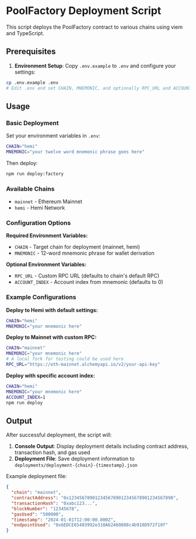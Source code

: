 # PoolFactory Deployment Script

This script deploys the PoolFactory contract to various chains using viem and TypeScript.

## Prerequisites

1. **Environment Setup**: Copy `.env.example` to `.env` and configure your settings:

```sh
cp .env.example .env
# Edit .env and set CHAIN, MNEMONIC, and optionally RPC_URL and ACCOUNT_INDEX
```

## Usage

### Basic Deployment

Set your environment variables in `.env`:

```sh
CHAIN="hemi"
MNEMONIC="your twelve word mnemonic phrase goes here"
```

Then deploy:

```sh
npm run deploy:factory
```

### Available Chains

- `mainnet` - Ethereum Mainnet
- `hemi` - Hemi Network

### Configuration Options

**Required Environment Variables:**

- `CHAIN` - Target chain for deployment (mainnet, hemi)
- `MNEMONIC` - 12-word mnemonic phrase for wallet derivation

**Optional Environment Variables:**

- `RPC_URL` - Custom RPC URL (defaults to chain's default RPC)
- `ACCOUNT_INDEX` - Account index from mnemonic (defaults to 0)

### Example Configurations

**Deploy to Hemi with default settings:**

```sh
CHAIN="hemi"
MNEMONIC="your mnemonic here"
```

**Deploy to Mainnet with custom RPC:**

```sh
CHAIN="mainnet"
MNEMONIC="your mnemonic here"
# A local fork for testing could be used here
RPC_URL="https://eth-mainnet.alchemyapi.io/v2/your-api-key"
```

**Deploy with specific account index:**

```sh
CHAIN="hemi"
MNEMONIC="your mnemonic here"
ACCOUNT_INDEX=1
npm run deploy
```

## Output

After successful deployment, the script will:

1. **Console Output**: Display deployment details including contract address, transaction hash, and gas used
2. **Deployment File**: Save deployment information to `deployments/deployment-{chain}-{timestamp}.json`

Example deployment file:

```json
{
  "chain": "mainnet",
  "contractAddress": "0x1234567890123456789012345678901234567890",
  "transactionHash": "0xabc123...",
  "blockNumber": "12345678",
  "gasUsed": "500000",
  "timestamp": "2024-01-01T12:00:00.000Z",
  "endpointUsed": "0x6EDCE65403992e310A62460808c4b910D972f10f"
}
```
